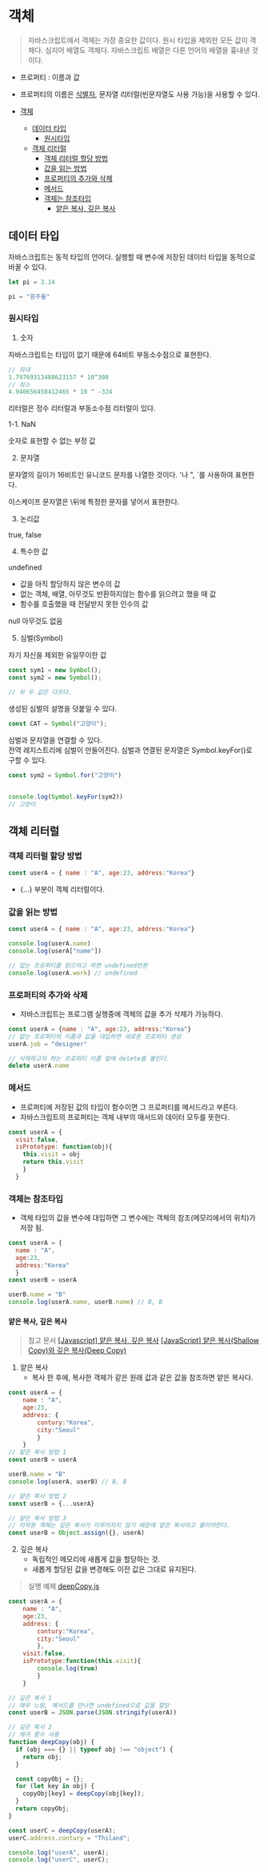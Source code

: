 # 객체

> 자바스크립트에서 객체는 가장 중요한 값이다.
> 원시 타입을 제외한 모든 값이 객체다.
> 심지어 배열도 객체다. 자바스크립트 배열은 다른 언어의 배열을 흉내낸 것이다.

- 프로퍼티 : 이름과 값
- 프로퍼티의 이름은 [식별자](./../2variable_and_value/variable_value.md), 문자열 리터럴(빈문자열도 사용 가능)을 사용할 수 있다.

- [객체](#객체)
  - [데이터 타입](#데이터-타입)
    - [원시타입](#원시타입)
  - [객체 리터럴](#객체-리터럴)
    - [객체 리터럴 할당 방법](#객체-리터럴-할당-방법)
    - [값을 읽는 방법](#값을-읽는-방법)
    - [프로퍼티의 추가와 삭제](#프로퍼티의-추가와-삭제)
    - [메서드](#메서드)
    - [객체는 참조타입](#객체는-참조타입)
      - [얕은 복사, 깊은 복사](#얕은-복사-깊은-복사)

## 데이터 타입

자바스크립트는 동적 타입의 언어다. 
실행할 때 변수에 저장된 데이터 타입을 동적으로 바꿀 수 있다.

```javascript
let pi = 3.14

pi = "원주율"
```

### 원시타입

1. 숫자
  
자바스크립트는 타입이 없기 때문에 64비트 부동소수점으로 표현한다.

```javascript
// 최대
1.79769313488623157 * 10^308
// 최소
4.940656458412465 * 10 ^ -324
```

리터럴은 정수 리터럴과 부동소수점 리터럴이 있다. 

1-1. NaN 

숫자로 표현할 수 없는 부정 값

2. 문자열

문자열의 길이가 16비트인 유니코드 문자를 나열한 것이다. 
'나 ", `를 사용하여 표현한다. 

이스케이프 문자열은 \뒤에 특정한 문자를 넣어서 표현한다. 

3. 논리값

true, false

4. 특수한 값

undefined
- 값을 아직 할당하지 않은 변수의 값
- 없는 객체, 배열, 아무것도 반환하지않는 함수를 읽으려고 했을 때 값
- 함수를 호출했을 때 전달받지 못한 인수의 값

null 
아무것도 없음

5. 심벌(Symbol)

자기 자신을 제외한 유일무이한 값

```javascript
const sym1 = new Symbol();
const sym2 = new Symbol();

// 위 두 값은 다르다.
```

생성된 심벌의 설명을 덧붙일 수 있다.

```javascript
const CAT = Symbol("고양이");
```

심벌과 문자열을 연결할 수 있다.  
전역 레지스트리에 심벌이 만들어진다.
심벌과 연결된 문자열은 Symbol.keyFor()로 구할 수 있다.

```javascript
const sym2 = Symbol.for("고양이")


console.log(Symbol.keyFor(sym2)) 
// 고양이
```

## 객체 리터럴

### 객체 리터럴 할당 방법

```javascript
const userA = { name : "A", age:23, address:"Korea"}
```

- {...} 부분이 객체 리터럴이다. 


### 값을 읽는 방법

```javascript
const userA = { name : "A", age:23, address:"Korea"}

console.log(userA.name)
console.log(userA["name"])

// 없는 프로퍼티를 읽으려고 하면 undefined반환
console.log(userA.work) // undefined
```

### 프로퍼티의 추가와 삭제

- 자바스크립트는 프로그램 실행중에 객체의 값을 추가 삭제가 가능하다.

```javascript
const userA = {name : "A", age:23, address:"Korea"}
// 없는 프로퍼티의 이름과 값을 대입하면 새로운 프로퍼티 생성
userA.job = "designer"

// 삭제하고자 하는 프로퍼티 이름 앞에 delete를 붙인다.
delete userA.name
```

### 메서드

- 프로퍼티에 저장된 값의 타입이 함수이면 그 프로퍼티를 메서드라고 부른다. 
- 자바스크립트의 프로퍼티는 객체 내부의 매서드와 데이터 모두를 뜻한다.

```javascript
const userA = {
  visit:false, 
  isPrototype: function(obj){
    this.visit = obj
    return this.visit
    }
  }
```

### 객체는 참조타입

- 객체 타입의 값을 변수에 대입하면 그 변수에는 객체의 참조(메모리에서의 위치)가 저장 됨.

```javascript
const userA = {
  name : "A", 
  age:23, 
  address:"Korea"
  }
const userB = userA

userB.name = "B"
console.log(userA.name, userB.name) // B, B
```

#### 얕은 복사, 깊은 복사

> 참고 문서
> [[Javascript] 얕은 복사, 깊은 복사](https://velog.io/@th0566/Javascript-%EC%96%95%EC%9D%80-%EB%B3%B5%EC%82%AC-%EA%B9%8A%EC%9D%80-%EB%B3%B5%EC%82%AC)
> [[JavaScript] 얕은 복사(Shallow Copy)와 깊은 복사(Deep Copy)](https://velog.io/@recordboy/JavaScript-%EC%96%95%EC%9D%80-%EB%B3%B5%EC%82%ACShallow-Copy%EC%99%80-%EA%B9%8A%EC%9D%80-%EB%B3%B5%EC%82%ACDeep-Copy)

1. 얕은 복사  
   - 복사 한 후에, 복사한 객체가 같은 원래 값과 같은 값을 참조하면 얕은 복사다.

```javascript
const userA = {
    name : "A", 
    age:23, 
    address: {
        contury:"Korea", 
        city:"Seoul"
        }
    }
// 얕은 복사 방법 1
const userB = userA

userB.name = "B"
console.log(userA, userB) // B, B

// 얕은 복사 방법 2
const userB = {...userA}

// 얕은 복사 방법 3
// 이차원 객체는 깊은 복사가 이루어지지 않기 때문에 얕은 복사라고 불러야한다.
const userB = Object.assign({}, userA)


```

2. 깊은 복사  
   - 독립적인 메모리에 새롭게 값을 할당하는 것. 
   - 새롭게 할당된 값을 변경해도 이전 값은 그대로 유지된다.

> 실행 예제
> [deepCopy.js](./deepCopy.js)


```javascript
const userA = {
    name : "A", 
    age:23, 
    address: {
        contury:"Korea", 
        city:"Seoul"
        },
    visit:false, 
    isPrototype:function(this.visit){
        console.log(true)
        }
    }

// 깊은 복사 1
// 매우 느림, 메서드를 만나면 undefined으로 값을 할당
const userB = JSON.parse(JSON.stringify(userA))

// 깊은 복사 2
// 재귀 함수 사용
function deepCopy(obj) {
  if (obj === {} || typeof obj !== "object") {
    return obj;
  }

  const copyObj = {};
  for (let key in obj) {
    copyObj[key] = deepCopy(obj[key]);
  }
  return copyObj;
}

const userC = deepCopy(userA);
userC.address.contury = "Thiland";

console.log("userA", userA);
console.log("userC", userC);
```
